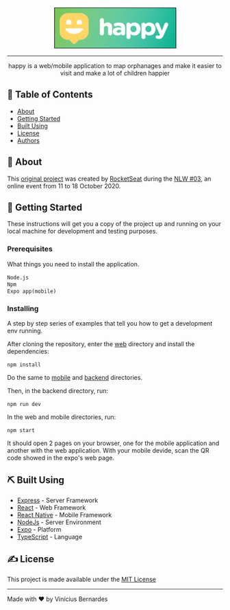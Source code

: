 <p align="center">
  <a href="https://github.com/viniciusbe/happy/blob/master/.github/logo.png" rel="noopener">
 <img width=285px height=95px src="https://github.com/viniciusbe/happy/blob/master/.github/logo.png" alt="Project logo"></a>
</p>

---

<p align="center"> happy is a web/mobile application to map orphanages and make it easier to visit and make a lot of children happier
    <br> 
</p>

## 📝 Table of Contents

- [About](#about)
- [Getting Started](#getting_started)
- [Built Using](#built_using)
- [License](#license)
- [Authors](#authors)

## 🧐 About <a name = "about"></a>

This [original project](https://github.com/rocketseat-education/nlw-03-omnistack) was created by [RocketSeat](https://rocketseat.com.br/) during the [NLW #03](https://nextlevelweek.com/), an online event from 11 to 18 October 2020. 

## 🏁 Getting Started <a name = "getting_started"></a>

These instructions will get you a copy of the project up and running on your local machine for development and testing purposes.

### Prerequisites

What things you need to install the application.

```
Node.js
Npm
Expo app(mobile)
```

### Installing

A step by step series of examples that tell you how to get a development env running.

After cloning the repository, enter the [web](https://github.com/viniciusbe/happy/tree/master/web) directory and install the dependencies:

```
npm install
```
Do the same to [mobile](https://github.com/viniciusbe/happy/tree/master/mobile) and [backend](https://github.com/viniciusbe/happy/tree/master/backend) directories.

Then, in the backend directory, run:

```
npm run dev
```

In the web and mobile directories, run:

```
npm start
```

It should open 2 pages on your browser, one for the mobile application and another with the web application. With your mobile devide, scan the QR code showed in the expo's web page.


## ⛏️ Built Using <a name = "built_using"></a>

- [Express](https://expressjs.com/) - Server Framework
- [React](https://reactjs.org/) - Web Framework
- [React Native](https://reactnative.dev/) - Mobile Framework
- [NodeJs](https://nodejs.org/en/) - Server Environment
- [Expo](https://expo.io/) - Platform
- [TypeScript](https://www.typescriptlang.org/) - Language


## ✍️ License <a name = "license"></a>

This project is made available under the [MIT License](https://github.com/viniciusbe/happy/blob/master/LICENSE)

---
<a name="authors"><a/>
Made with ❤ by Vinícius Bernardes
